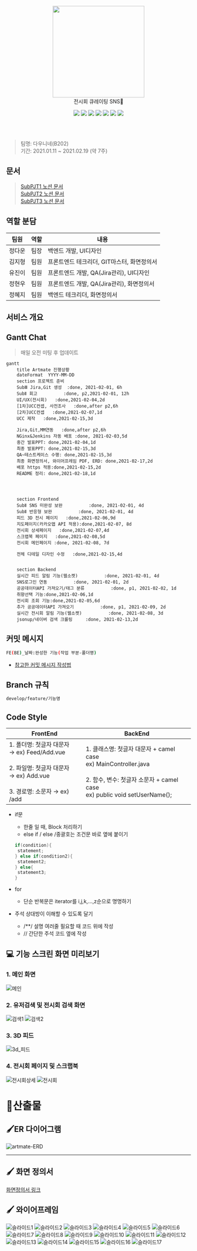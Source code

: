 <p align="center">
  <img width="250px;" src="https://user-images.githubusercontent.com/59414210/109496123-91ef4f80-7ad3-11eb-91f0-edeaeaadbdfe.png" />
  <br/>전시회 큐레이팅 SNS🎨
  <p align="center">
 <img src="https://img.shields.io/badge/JavaScript-ES6+-green?logo=javascript">
 <img src="https://img.shields.io/badge/Vue.js-v4.5.10-green?logo=vue.js">
 <img src="https://img.shields.io/badge/Vuetify-v3-green?logo=Vuetify">
 <img src="https://img.shields.io/badge/Java-v1.8-blue?logo=java">
 <img src="https://img.shields.io/badge/spring-v3.9.15-blue?logo=spring">
 <img src="https://img.shields.io/badge/AWS%20RDS----blue?logo=amazonaws">
 <img src="https://img.shields.io/badge/MySQL-v8.0-blue?logo=mysql">
  </p>
<br/>  
<br/> 
</p>  

> 팀명: 다우니네(B202)  
> 기간: 2021.01.11 ~ 2021.02.19 (약 7주)  

## 문서
> [SubPJT1 노션 문서](https://www.notion.so/Sub-PJT1-e0891e06df84454da750b3c8f6f18109)     
> [SubPJT2 노션 문서](https://www.notion.so/Sub-PJT2-28ab40acd8104c0585008a3fa24f8f22)     
> [SubPJT3 노션 문서](https://www.notion.so/Sub-PJT3-2fad4b5e52bb4f3fba869bddfbeecc8f)  


## 역할 분담  
| 팀원   | 역할 | 내용                        |
| ------ | ---- | --------------------------- |
| 정다운 | 팀장 | 백엔드 개발, UI디자인        |
| 김지형 | 팀원 | 프론트엔드 테크리더, GIT마스터, 화면정의서    |
| 유진이 | 팀원 | 프론트엔드 개발, QA(Jira관리), UI디자인 |
| 정현우 | 팀원 | 프론트엔드 개발, QA(Jira관리), 화면정의서            |
| 정혜지 | 팀원 | 백엔드 테크리더, 화면정의서           |

## 서비스 개요


## Gantt Chat
> 매일 오전 미팅 후 업데이트  
```mermaid  
gantt
    title Artmate 진행상황
    dateFormat  YYYY-MM-DD
    section 프로젝트 준비
    SubⅢ Jira,Git 생성  :done, 2021-02-01, 6h
    SubⅡ 회고          :done, p2,2021-02-01, 12h
    UI/UX(전시회)   :done,2021-02-04,2d
    [1차]UCC컨셉, 사전조사   :done,after p2,6h
    [2차]UCC컨셉   :done,2021-02-07,1d
    UCC 제작   :done,2021-02-15,3d

    Jira,Git,MM연동   :done,after p2,6h
    NGinx&Jenkins 자동 배포 :done, 2021-02-03,5d
    중간 발표PPT: done,2021-02-04,1d
    최종 발표PPT: done,2021-02-15,3d
    QA~테스트케이스 수행: done,2021-02-15,3d
    최종 화면정의서, 와이어프레임 PDF, ERD: done,2021-02-17,2d
    배포 https 적용:done,2021-02-15,2d
    README 정리: done,2021-02-18,1d
    
    
    

    section Frontend
    SubⅡ SNS 미완성 보완          :done, 2021-02-01, 4d
    SubⅡ 반응형 보완          :done, 2021-02-01, 4d
    피드 3D 전시 페이지   :done,2021-02-06,9d
    지도페이지(카카오맵 API 적용):done,2021-02-07, 8d
    전시회 상세페이지   :done,2021-02-07,4d
    스크랩북 페이지   :done,2021-02-08,5d
    전시회 메인페이지 :done, 2021-02-08, 7d

    전체 디테일 디자인 수정   :done,2021-02-15,4d
    
    
    section Backend
    실시간 피드 알림 기능(웹소켓)          :done, 2021-02-01, 4d
    SNS로그인 연동          :done, 2021-02-01, 2d
    공공데이터API 가져오기/태그 분류          :done, p1, 2021-02-02, 1d
    취향선택 기능:done,2021-02-06,1d
    전시회 조회 기능:done,2021-02-05,6d
    추가 공공데이터API 가져오기          :done, p1, 2021-02-09, 2d
    실시간 전시회 알림 기능(웹소켓)          :done, 2021-02-08, 3d
    jsonup/네이버 검색 크롤링     :done, 2021-02-13,2d
```  

 

## 커밋 메시지
```bash
FE(BE)_날짜:완성한 기능(작업 부분-폴더명)
```
* [참고한 커밋 메시지 작성법](https://blog.ull.im/engineering/2019/03/10/logs-on-git.html)  


## Branch 규칙  
```bash
develop/feature/기능명  
```  

## Code Style
| FrontEnd   | BackEnd |
| ------ | ---- |
| 1. 폴더명: 첫글자 대문자<br/>→ ex) Feed/Add.vue <br/><br/>2. 파일명: 첫글자 대문자 <br/> → ex) Add.vue <br/><br/>3. 경로명: 소문자 → ex) /add | 1. 클래스명:  첫글자 대문자 + camel case <br/> ex) MainController.java <br/><br/> 2. 함수, 변수: 첫글자 소문자 + camel case <br/> ex) public void setUserName(); |
- if문
    - 한줄 일 때, Block 처리하기
    - else if / else /중괄호는 조건문 바로 옆에 붙이기

    ```java
    if(condition){
     statement;
    } else if(condition2){
     statement2;
    } else{
     statement3;
    }
    ```

- for
  
    - 단순 반복문은 iterator를 i,j,k,...,z순으로 명명하기
- 주석 상대방이 이해할 수 있도록 달기
    - /**/ 설명 여러줄 필요할 때 코드 위에 작성
    - // 간단한 주석 코드 옆에 작성

 




## 💻 기능 스크린 화면 미리보기  
### 1. 메인 화면           
![메인](https://user-images.githubusercontent.com/59414210/108856980-f6bb2d80-762d-11eb-908e-3b38ca6940e1.gif)  



### 2. 유저검색 및 전시회 검색 화면
![검색1](https://user-images.githubusercontent.com/59414210/108856885-ddb27c80-762d-11eb-984b-72ca7d227589.gif) ![검색2](https://user-images.githubusercontent.com/59414210/108856878-dbe8b900-762d-11eb-9dd7-b926ed9cdfa9.gif)  

 
 
 
### 3. 3D 피드       
![3d_피드](https://user-images.githubusercontent.com/59414210/108856172-1d2c9900-762d-11eb-9b55-6d1ff3414ef6.gif)  



### 4. 전시회 페이지 및 스크랩북          
![전시회상세](https://user-images.githubusercontent.com/59414210/108856782-bf4c8100-762d-11eb-86ed-596d2c1170c5.gif) 
![전시회](https://user-images.githubusercontent.com/59414210/108856790-c1164480-762d-11eb-8913-bc8727d76ee2.gif)  





# 📑산출물     

##  🖌ER 다이어그램   
![artmate-ERD](https://user-images.githubusercontent.com/59414210/108856347-51a05500-762d-11eb-972f-60e3168ec63d.png)  


---    

 
## 🖌 화면 정의서        
[화면정의서 링크](https://github.com/dovvn/Artmate-PJT/blob/master/%EC%82%B0%EC%B6%9C%EB%AC%BC/2.%ED%99%94%EB%A9%B4%EC%A0%95%EC%9D%98%EC%84%9C/%ED%99%94%EB%A9%B4%EC%A0%95%EC%9D%98%EC%84%9C-%EC%B5%9C%EC%A2%85.pdf)     
 

## 🖌 와이어프레임  
![슬라이드1](https://user-images.githubusercontent.com/59414210/108857315-50235c80-762e-11eb-83d6-8cd66376b946.PNG)
![슬라이드2](https://user-images.githubusercontent.com/59414210/108857320-51548980-762e-11eb-88de-474559a5d6fa.PNG)
![슬라이드3](https://user-images.githubusercontent.com/59414210/108857322-51ed2000-762e-11eb-80eb-d20cd173bf46.PNG)
![슬라이드4](https://user-images.githubusercontent.com/59414210/108857325-5285b680-762e-11eb-89d1-1be5958c6353.PNG)
![슬라이드5](https://user-images.githubusercontent.com/59414210/108857326-5285b680-762e-11eb-893d-08deb536c58d.PNG)
![슬라이드6](https://user-images.githubusercontent.com/59414210/108857332-531e4d00-762e-11eb-84c7-6f9a2174ef50.PNG)
![슬라이드7](https://user-images.githubusercontent.com/59414210/108857335-531e4d00-762e-11eb-8846-d05d831b6925.PNG)
![슬라이드8](https://user-images.githubusercontent.com/59414210/108857336-53b6e380-762e-11eb-993f-18eb869c45eb.PNG)
![슬라이드9](https://user-images.githubusercontent.com/59414210/108857337-544f7a00-762e-11eb-9f70-7dc6221d4d99.PNG)
![슬라이드10](https://user-images.githubusercontent.com/59414210/108857338-544f7a00-762e-11eb-864c-70b60bae6be0.PNG)
![슬라이드11](https://user-images.githubusercontent.com/59414210/108857340-54e81080-762e-11eb-96da-45a661131a64.PNG)
![슬라이드12](https://user-images.githubusercontent.com/59414210/108857341-54e81080-762e-11eb-9ec8-4a3143a67c3e.PNG)
![슬라이드13](https://user-images.githubusercontent.com/59414210/108857345-5580a700-762e-11eb-8308-2927dfce1469.PNG)
![슬라이드14](https://user-images.githubusercontent.com/59414210/108857348-5580a700-762e-11eb-9d1a-a9b9e969213c.PNG)
![슬라이드15](https://user-images.githubusercontent.com/59414210/108857350-56193d80-762e-11eb-859f-e40e28d05751.PNG)
![슬라이드16](https://user-images.githubusercontent.com/59414210/108857352-56b1d400-762e-11eb-9687-19380cd382c5.PNG)
![슬라이드17](https://user-images.githubusercontent.com/59414210/108857353-56b1d400-762e-11eb-9bb0-b466dc7af045.PNG)
